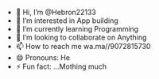 - 👋 Hi, I’m @Hebron22133
- 👀 I’m interested in App building 
- 🌱 I’m currently learning Programming 
- 💞️ I’m looking to collaborate on Anything 
- 📫 How to reach me wa.ma//9072815730
- 😄 Pronouns: He
- ⚡ Fun fact: ...Mothing much 

<!---
Hebron22133/Hebron22133 is a ✨ special ✨ repository because its `README.md` (this file) appears on your GitHub profile.
You can click the Preview link to take a look at your changes.
--->
